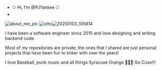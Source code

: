 - ⚾ Hi, I’m @PJYankee ⚾
- 
![about_me_pic](https://github.com/user-attachments/assets/a3bdb3e1-29a3-4523-aea0-7af7b907643c) ![otto](https://user-images.githubusercontent.com/99086883/230986456-6bd509e1-907d-41ee-8529-f11a84ec94cb.jpg)![20250103_105814](https://github.com/user-attachments/assets/cf68a3be-688d-434a-b566-7f740d6a71fb)










I have been a software engineer since 2015 and love designing and writing backend code.  

Most of my repositories are private, the ones that I shared are just personal projects that have been fun to tinker with over the years!

I love Baseball, punk music and all things Syracuse Orange 🍊🍊🍊 Go Cuse!!!

<!---
PJYankee/PJYankee is a ✨ special ✨ repository because its `README.md` (this file) appears on your GitHub profile.
You can click the Preview link to take a look at your changes.
--->
